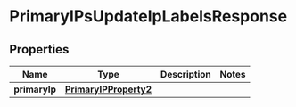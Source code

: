 

# PrimaryIPsUpdateIpLabelsResponse


## Properties

| Name | Type | Description | Notes |
|------------ | ------------- | ------------- | -------------|
|**primaryIp** | [**PrimaryIPProperty2**](PrimaryIPProperty2.md) |  |  |



